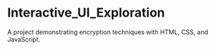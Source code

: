 # Interactive_UI_Exploration
A project demonstrating encryption techniques with HTML, CSS, and JavaScript.
